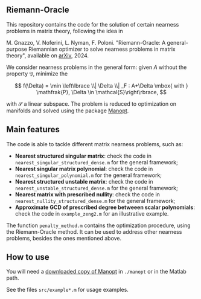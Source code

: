 ## Riemann-Oracle
This repository contains the code for the solution of certain nearness problems in matrix theory, following the idea in 

M. Gnazzo, V. Noferini, L. Nyman, F. Poloni. "Riemann-Oracle: A general-purpose Riemannian optimizer to solve nearness problems in matrix theory", available on [arXiv](https://arxiv.org/abs/2407.03957), 2024.

We consider nearness problems in the general form: given $A$ without the property $\mathfrak{P}$, minimize the 

$$
  f(\Delta) = \min \left\lbrace \\| \Delta \\| _F : A+\Delta \mbox{ with } \mathfrak{P}, \Delta \in \mathcal{S}\right\rbrace, 
$$

with $\mathcal{S}$ a linear subspace. The problem is reduced to optimization on manifolds and solved using the package [Manopt](https://www.manopt.org/). 

## Main features
The code is able to tackle different matrix nearness problems, such as:
* **Nearest structured singular matrix**: check the code in <code>nearest_singular_structured_dense.m</code> for the general framework;
* **Nearest singular matrix polynomial**: check the code in <code>nearest_singular_polynomial.m</code> for the general framework;
* **Nearest structured unstable matrix**: check the code in <code>nearest_unstable_structured_dense.m</code> for the general framework;
* **Nearest matrix with prescribed nullity**: check the code in <code>nearest_nullity_structured_dense.m</code> for the general framework;
* **Approximate GCD of prescribed degree betweeen scalar polynomials**: check the code in <code>example_zeng2.m</code> for an illustrative example.

The function <code>penalty_method.m</code> contains the optimization procedure, using the Riemann-Oracle method. It can be used to address other nearness problems, besides the ones mentioned above.

## How to use

You will need a [downloaded copy of Manopt](https://www.manopt.org/downloads.html) in `./manopt` or in the Matlab path.

See the files `src/example*.m` for usage examples.
